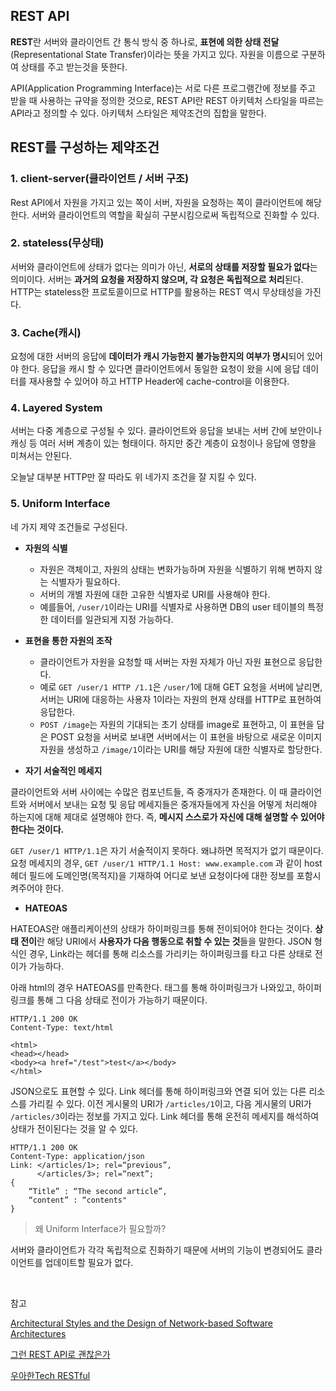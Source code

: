 ## REST API

**REST**란 서버와 클라이언트 간 통식 방식 중 하나로, **표현에 의한 상태 전달**(Representational State Transfer)이라는 뜻을 가지고 있다. 자원을 이름으로 구분하여 상태를 주고 받는것을 뜻한다.

API(Application Programming Interface)는 서로 다른 프로그램간에 정보를 주고 받을 때 사용하는 규약을 정의한 것으로, REST API란 REST 아키텍처 스타일을 따르는 API라고 정의할 수 있다. 아키텍처 스타일은 제약조건의 집합을 말한다.

## REST를 구성하는 제약조건

### 1. client-server(클라이언트 / 서버 구조)

Rest API에서 자원을 가지고 있는 쪽이 서버, 자원을 요청하는 쪽이 클라이언트에 해당한다. 서버와 클라이언트의 역할을 확실히 구분시킴으로써 독립적으로 진화할 수 있다.

### 2. stateless(무상태)

서버와 클라이언트에 상태가 없다는 의미가 아닌, **서로의 상태를 저장할 필요가 없다**는 의미이다. 서버는 **과거의 요청을 저장하지 않으며, 각 요청은 독립적으로 처리**된다. HTTP는 stateless한 프로토콜이므로 HTTP를 활용하는 REST 역시 무상태성을 가진다. 

### 3. Cache(캐시)

요청에 대한 서버의 응답에 **데이터가 캐시 가능한지 불가능한지의 여부가 명시**되어 있어야 한다. 응답을 캐시 할 수 있다면 클라이언트에서 동일한 요청이 왔을 시에 응답 데이터를 재사용할 수 있어야 하고 HTTP Header에 cache-control을 이용한다.

### 4. Layered System

서버는 다중 계층으로 구성될 수 있다. 클라이언트와 응답을 보내는 서버 간에 보안이나 캐싱 등 여러 서버 계층이 있는 형태이다. 하지만 중간 계층이 요청이나 응답에 영향을 미쳐서는 안된다.

오늘날 대부분 HTTP만 잘 따라도 위 네가지 조건을 잘 지킬 수 있다.

### 5. Uniform Interface

네 가지 제약 조건들로 구성된다.

- **자원의 식별**

  - 자원은 객체이고, 자원의 상태는 변화가능하며 자원을 식별하기 위해 변하지 않는 식별자가 필요하다.
  - 서버의 개별 자원에 대한 고유한 식별자로 URI를 사용해야 한다.
  - 예를들어, `/user/1`이라는 URI를 식별자로 사용하면 DB의 user 테이블의 특정한 데이터를 일관되게 지정 가능하다.

- **표현을 통한 자원의 조작**

  - 클라이언트가 자원을 요청할 때 서버는 자원 자체가 아닌 자원 표현으로 응답한다.
  - 예로 `GET /user/1 HTTP /1.1`은 `/user/`1에 대해 GET 요청을 서버에 날리면, 서버는 URI에 대응하는 사용자 1이라는 자원의 현재 상태를 HTTP로 표현하여 응답한다.
  - `POST /image`는 자원의 기대되는 초기 상태를 image로 표현하고, 이 표현을 담은 POST 요청을 서버로 보내면 서버에서는 이 표현을 바탕으로 새로운 이미지 자원을 생성하고 `/image/1`이라는 URI를 해당 자원에 대한 식별자로 할당한다.

- **자기 서술적인 메세지**

클라이언트와 서버 사이에는 수많은 컴포넌트들, 즉 중개자가 존재한다. 이 때 클라이언트와 서버에서 보내는 요청 및 응답 메세지들은 중개자들에게 자신을 어떻게 처리해야 하는지에 대해 제대로 설명해야 한다. 즉, **메시지 스스로가 자신에 대해 설명할 수 있어야 한다는 것이다.**

`GET /user/1 HTTP/1.1`은 자기 서술적이지 못하다. 왜냐하면 목적지가 없기 때문이다. 요청 메세지의 경우, `GET /user/1 HTTP/1.1 Host: www.example.com` 과 같이 host 헤더 필드에 도메인명(목적지)을 기재하여 어디로 보낸 요청이다에 대한 정보를 포함시켜주어야 한다. 

- **HATEOAS**

HATEOAS란 애플리케이션의 상태가 하이퍼링크를 통해 전이되어야 한다는 것이다. **상태 전이**란 해당 URI에서 **사용자가 다음 행동으로 취할 수 있는 것**들을 말한다. JSON 형식인 경우, Link라는 헤더를 통해 리소스를 가리키는 하이퍼링크를 타고 다른 상태로 전이가 가능하다.

아래 html의 경우 HATEOAS를 만족한다. <a> 태그를 통해 하이퍼링크가 나와있고, 하이퍼링크를 통해 그 다음 상태로 전이가 가능하기 때문이다.

```http
HTTP/1.1 200 OK
Content-Type: text/html

<html>
<head></head>
<body><a href="/test">test</a></body>
</html>
```

JSON으로도 표현할 수 있다. Link 헤더를 통해 하이퍼링크와 연결 되어 있는 다른 리소스를 가리킬 수 있다. 이전 게시물의 URI가 `/articles/1`이고, 다음 게시물의 URI가 `/articles/3`이라는 정보를 가지고 있다. Link 헤더를 통해 온전히 메세지를 해석하여 상태가 전이된다는 것을 알 수 있다.


```http
HTTP/1.1 200 OK
Content-Type: application/json
Link: </articles/1>; rel=“previous”,
      </articles/3>; rel=“next”;
{
    “Title” : “The second article”,
    “content” : “contents"
}
```

> 왜 Uniform Interface가 필요할까?

서버와 클라이언트가 각각 독립적으로 진화하기 때문에 서버의 기능이 변경되어도 클라이언트를 업데이트할 필요가 없다. 

<br>

참고

[Architectural Styles and the Design of Network-based Software Architectures](https://www.ics.uci.edu/~fielding/pubs/dissertation/rest_arch_style.htm)

[그런 REST API로 괜찮은가](https://www.youtube.com/watch?v=RP_f5dMoHFc)

[우아한Tech RESTful](https://www.youtube.com/watch?v=NODVCBmyaXs)

